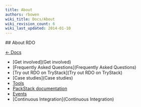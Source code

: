 ```yaml
---
title: About
authors: rbowen
wiki_title: Docs/About
wiki_revision_count: 6
wiki_last_updated: 2014-01-10
---
```


<div class="row">
<div class="offset1 span10">
## About RDO

[ ← Docs ](Docs)

*   [Get involved](Get involved)
*   [Frequently Asked Questions](Frequently Asked Questions)
*   [Try out RDO on TryStack](Try out RDO on TryStack)
*   [Case studies](Case studies)
*   [Tools](Tools)
*   [PackStack documentation](https://access.redhat.com/knowledge/docs/en-US/Red_Hat_OpenStack_Preview/2/html/Getting_Started_Guide/part-Deploying_OS_using_PackStack.html)
*   [Events](Events)
*   [Continuous Integration](Continuous Integration)

</div>
</div>
